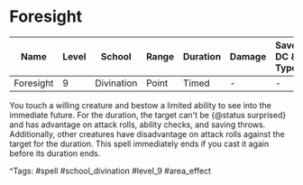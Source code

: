 # Foresight

| Name | Level | School | Range | Duration | Damage | Save DC & Type |
|------|-------|--------|-------|----------|--------|----------------|
| Foresight | 9 | Divination | Point | Timed | - | - |

You touch a willing creature and bestow a limited ability to see into the immediate future. For the duration, the target can't be {@status surprised} and has advantage on attack rolls, ability checks, and saving throws. Additionally, other creatures have disadvantage on attack rolls against the target for the duration. This spell immediately ends if you cast it again before its duration ends.

^Tags: #spell #school_divination #level_9 #area_effect